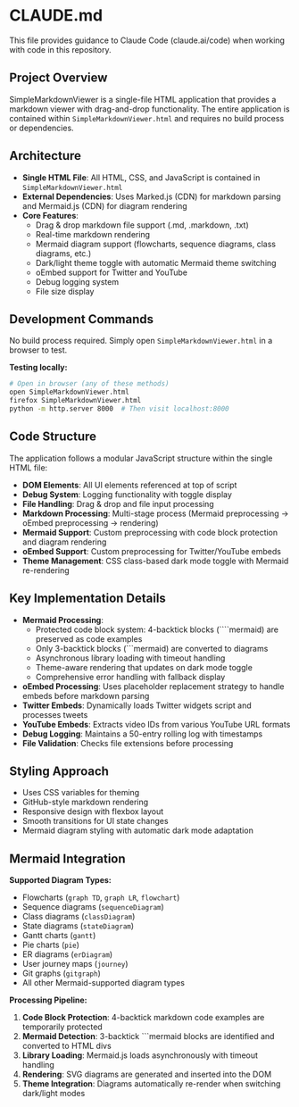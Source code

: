 # CLAUDE.md

This file provides guidance to Claude Code (claude.ai/code) when working with code in this repository.

## Project Overview

SimpleMarkdownViewer is a single-file HTML application that provides a markdown viewer with drag-and-drop functionality. The entire application is contained within `SimpleMarkdownViewer.html` and requires no build process or dependencies.

## Architecture

- **Single HTML File**: All HTML, CSS, and JavaScript is contained in `SimpleMarkdownViewer.html`
- **External Dependencies**: Uses Marked.js (CDN) for markdown parsing and Mermaid.js (CDN) for diagram rendering
- **Core Features**:
  - Drag & drop markdown file support (.md, .markdown, .txt)
  - Real-time markdown rendering
  - Mermaid diagram support (flowcharts, sequence diagrams, class diagrams, etc.)
  - Dark/light theme toggle with automatic Mermaid theme switching
  - oEmbed support for Twitter and YouTube
  - Debug logging system
  - File size display

## Development Commands

No build process required. Simply open `SimpleMarkdownViewer.html` in a browser to test.

**Testing locally:**
```bash
# Open in browser (any of these methods)
open SimpleMarkdownViewer.html
firefox SimpleMarkdownViewer.html
python -m http.server 8000  # Then visit localhost:8000
```

## Code Structure

The application follows a modular JavaScript structure within the single HTML file:

- **DOM Elements**: All UI elements referenced at top of script
- **Debug System**: Logging functionality with toggle display
- **File Handling**: Drag & drop and file input processing
- **Markdown Processing**: Multi-stage process (Mermaid preprocessing → oEmbed preprocessing → rendering)
- **Mermaid Support**: Custom preprocessing with code block protection and diagram rendering
- **oEmbed Support**: Custom preprocessing for Twitter/YouTube embeds
- **Theme Management**: CSS class-based dark mode toggle with Mermaid re-rendering

## Key Implementation Details

- **Mermaid Processing**: 
  - Protected code block system: 4-backtick blocks (````mermaid) are preserved as code examples
  - Only 3-backtick blocks (```mermaid) are converted to diagrams
  - Asynchronous library loading with timeout handling
  - Theme-aware rendering that updates on dark mode toggle
  - Comprehensive error handling with fallback display
- **oEmbed Processing**: Uses placeholder replacement strategy to handle embeds before markdown parsing
- **Twitter Embeds**: Dynamically loads Twitter widgets script and processes tweets
- **YouTube Embeds**: Extracts video IDs from various YouTube URL formats
- **Debug Logging**: Maintains a 50-entry rolling log with timestamps
- **File Validation**: Checks file extensions before processing

## Styling Approach

- Uses CSS variables for theming
- GitHub-style markdown rendering
- Responsive design with flexbox layout
- Smooth transitions for UI state changes
- Mermaid diagram styling with automatic dark mode adaptation

## Mermaid Integration

**Supported Diagram Types:**
- Flowcharts (`graph TD`, `graph LR`, `flowchart`)
- Sequence diagrams (`sequenceDiagram`)
- Class diagrams (`classDiagram`)
- State diagrams (`stateDiagram`)
- Gantt charts (`gantt`)
- Pie charts (`pie`)
- ER diagrams (`erDiagram`)
- User journey maps (`journey`)
- Git graphs (`gitgraph`)
- All other Mermaid-supported diagram types

**Processing Pipeline:**
1. **Code Block Protection**: 4-backtick markdown code examples are temporarily protected
2. **Mermaid Detection**: 3-backtick ```mermaid blocks are identified and converted to HTML divs
3. **Library Loading**: Mermaid.js loads asynchronously with timeout handling
4. **Rendering**: SVG diagrams are generated and inserted into the DOM
5. **Theme Integration**: Diagrams automatically re-render when switching dark/light modes